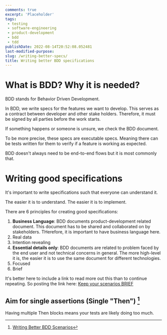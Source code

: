 ```yaml
---
comments: true
excerpt: 'Placeholder' 
tags:
 - testing
 - software-engineering
 - product-development
 - bdd
 - tdd
publishDate: 2022-08-14T20:52:08.052481
last-modified-purpose:
slug: /writing-better-specs/
title: Writing better BDD specifications
---
```


# What is BDD? Why it is needed?

BDD stands for Behavior Driven Development.

In BDD, we write specs for the features we want to develop. This serves as a contract between developer and other stake holders. Therefore, it must be signed by all parties before the work starts.

If something happens or someone is unsure, we check the BDD document.

To be more precise, these specs are executable specs. Meaning there can be tests written for them to verify if a feature is working as expected.

BDD doesn't always need to be end-to-end flows but it is most commonly that.

# Writing good specifications

It's important to write specifications such that everyone can understand it.

The easier it is to understand. The easier it is to implement.

There are 6 principles for creating good specifications:

1. **Business Language**: BDD documents product-development related document. This document has to be shared and collaborated on by stakeholders. THerefore, it is important to have business language here.
2. Real data
3. Intention revealing
4. **Essential details only**: BDD documents are related to problem faced by the end user and not technical concerns in general. The more high-level it is, the easier it is to use the same document for different technologies.
5. Focused
6. Brief

It's better here to include a link to read more out this than to continue repeating. So posting the link here: [Keep your scenarios BRIEF](https://cucumber.io/blog/bdd/keep-your-scenarios-brief/)

## Aim for single assertions (Single "Then") [^1]

Having multiple Then blocks means your tests are likely doing too much.

[^1]: [Writing Better BDD Scenarios](https://www.youtube.com/watch?v=awwFfCYoGFQ)

